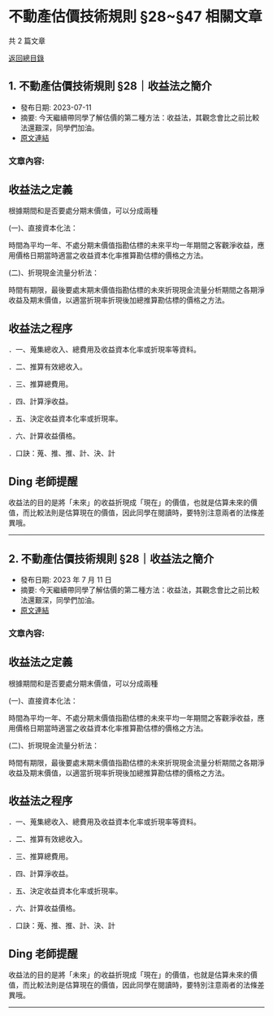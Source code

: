 # 不動產估價技術規則 §28~§47 相關文章

共 2 篇文章

[返回總目錄](00_總目錄.md)

## 1. 不動產估價技術規則 §28｜收益法之簡介

- 發布日期: 2023-07-11
- 摘要: 今天繼續帶同學了解估價的第二種方法：收益法，其觀念會比之前比較法還艱深，同學們加油。
- [原文連結](https://www.jasper-realestate.com/%e4%b8%8d%e5%8b%95%e7%94%a2%e4%bc%b0%e5%83%b9%e6%8a%80%e8%a1%93%e8%a6%8f%e5%89%87-28-%e6%94%b6%e7%9b%8a%e6%b3%95-%e4%b9%8b%e7%b0%a1%e4%bb%8b/)

### 文章內容:

## 收益法之定義

根據期間和是否要處分期末價值，可以分成兩種

(一)、直接資本化法：

時間為平均一年、不處分期末價值指勘估標的未來平均一年期間之客觀淨收益，應用價格日期當時適當之收益資本化率推算勘估標的價格之方法。

(二)、折現現金流量分析法：

時間有期限，最後要處末期末價值指勘估標的未來折現現金流量分析期間之各期淨收益及期末價值，以適當折現率折現後加總推算勘估標的價格之方法。

## 收益法之程序

．一、蒐集總收入、總費用及收益資本化率或折現率等資料。

．二、推算有效總收入。

．三、推算總費用。

．四、計算淨收益。

．五、決定收益資本化率或折現率。

．六、計算收益價格。

．口訣：蒐、推、推、計、決、計

## Ding 老師提醒

收益法的目的是將「未來」的收益折現成「現在」的價值，也就是估算未來的價值，而比較法則是估算現在的價值，因此同學在閱讀時，要特別注意兩者的法條差異哦。

---

## 2. 不動產估價技術規則 §28｜收益法之簡介

- 發布日期: 2023 年 7 月 11 日
- 摘要: 今天繼續帶同學了解估價的第二種方法：收益法，其觀念會比之前比較法還艱深，同學們加油。
- [原文連結](https://www.jasper-realestate.com/%e4%b8%8d%e5%8b%95%e7%94%a2%e4%bc%b0%e5%83%b9%e6%8a%80%e8%a1%93%e8%a6%8f%e5%89%87-28-%e6%94%b6%e7%9b%8a%e6%b3%95-%e4%b9%8b%e7%b0%a1%e4%bb%8b/)

### 文章內容:

## 收益法之定義

根據期間和是否要處分期末價值，可以分成兩種

(一)、直接資本化法：

時間為平均一年、不處分期末價值指勘估標的未來平均一年期間之客觀淨收益，應用價格日期當時適當之收益資本化率推算勘估標的價格之方法。

(二)、折現現金流量分析法：

時間有期限，最後要處末期末價值指勘估標的未來折現現金流量分析期間之各期淨收益及期末價值，以適當折現率折現後加總推算勘估標的價格之方法。

## 收益法之程序

．一、蒐集總收入、總費用及收益資本化率或折現率等資料。

．二、推算有效總收入。

．三、推算總費用。

．四、計算淨收益。

．五、決定收益資本化率或折現率。

．六、計算收益價格。

．口訣：蒐、推、推、計、決、計

## Ding 老師提醒

收益法的目的是將「未來」的收益折現成「現在」的價值，也就是估算未來的價值，而比較法則是估算現在的價值，因此同學在閱讀時，要特別注意兩者的法條差異哦。

---

